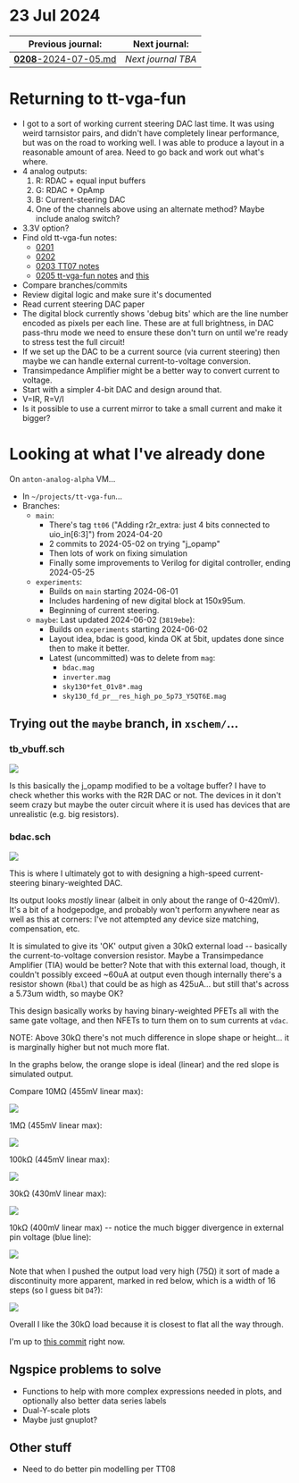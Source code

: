 # 23 Jul 2024

| Previous journal: | Next journal: |
|-|-|
| [**0208**-2024-07-05.md](./0208-2024-07-05.md) | *Next journal TBA* |

# Returning to tt-vga-fun

*   I got to a sort of working current steering DAC last time. It was using weird tarnsistor pairs, and didn't have completely linear performance, but was on the road to working well. I was able to produce a layout in a reasonable amount of area. Need to go back and work out what's where.
*   4 analog outputs:
    1.  R: RDAC + equal input buffers
    2.  G: RDAC + OpAmp
    3.  B: Current-steering DAC
    4.  One of the channels above using an alternate method? Maybe include analog switch?
*   3.3V option?
*   Find old tt-vga-fun notes:
    *   [0201](./0201-2024-05-11.md)
    *   [0202](./0202-2024-05-15.md)
    *   [0203 TT07 notes](./0203-2024-05-20.md#overall-tt07-submission-plan)
    *   [0205 tt-vga-fun notes](./0205-2024-05-30.md#tt-vga-fun-stuff) and [this](./0205-2024-05-30.md#tt-vga-fun-didnt-make-it-in-to-tt07)
*   Compare branches/commits
*   Review digital logic and make sure it's documented
*   Read current steering DAC paper
*   The digital block currently shows 'debug bits' which are the line number encoded as pixels per each line. These are at full brightness, in DAC pass-thru mode we need to ensure these don't turn on until we're ready to stress test the full circuit!
*   If we set up the DAC to be a current source (via current steering) then maybe we can handle external current-to-voltage conversion.
*   Transimpedance Amplifier might be a better way to convert current to voltage.
*   Start with a simpler 4-bit DAC and design around that.
*   V=IR, R=V/I
*   Is it possible to use a current mirror to take a small current and make it bigger?


# Looking at what I've already done

On `anton-analog-alpha` VM...

*   In `~/projects/tt-vga-fun`...
*   Branches:
    *   `main`:
        *   There's tag `tt06` ("Adding r2r_extra: just 4 bits connected to uio_in[6:3]") from 2024-04-20
        *   2 commits to 2024-05-02 on trying "j_opamp"
        *   Then lots of work on fixing simulation
        *   Finally some improvements to Verilog for digital controller, ending 2024-05-25
    *   `experiments`:
        *   Builds on `main` starting 2024-06-01
        *   Includes hardening of new digital block at 150x95um.
        *   Beginning of current steering.
    *   `maybe`: Last updated 2024-06-02 (`3819ebe`):
        *   Builds on `experiments` starting 2024-06-02
        *   Layout idea, bdac is good, kinda OK at 5bit, updates done since then to make it better. 
        *   Latest (uncommitted) was to delete from `mag`:
            *   `bdac.mag`
            *   `inverter.mag`
            *   `sky130*fet_01v8*.mag`
            *   `sky130_fd_pr__res_high_po_5p73_Y5QT6E.mag`

## Trying out the `maybe` branch, in `xschem/`...

### tb_vbuff.sch

![](./i/0209-tb_vbuff.png)

Is this basically the j_opamp modified to be a voltage buffer? I have to check whether this works with the R2R DAC or not. The devices in it don't seem crazy but maybe the outer circuit where it is used has devices that are unrealistic (e.g. big resistors).


### bdac.sch

![](./i/0209-bdac.png)

This is where I ultimately got to with designing a high-speed current-steering binary-weighted DAC.

Its output looks *mostly* linear (albeit in only about the range of 0-420mV). It's a bit of a hodgepodge, and probably won't perform anywhere near as well as this at corners: I've not attempted any device size matching, compensation, etc.

It is simulated to give its 'OK' output given a 30k&ohm; external load -- basically the current-to-voltage conversion resistor. Maybe a Transimpedance Amplifier (TIA) would be better? Note that with this external load, though, it couldn't possibly exceed ~60uA at output even though internally there's a resistor shown (`Rbal`) that could be as high as 425uA... but still that's across a 5.73um width, so maybe OK?

This design basically works by having binary-weighted PFETs all with the same gate voltage, and then NFETs to turn them on to sum currents at `vdac`.

NOTE: Above 30k&ohm; there's not much difference in slope shape or height... it is marginally higher but not much more flat.

In the graphs below, the orange slope is ideal (linear) and the red slope is simulated output.

Compare 10M&ohm; (455mV linear max):

![](i/0209-slope-10M.png)

1M&ohm; (455mV linear max):

![](i/0209-slope-1M.png)

100k&ohm; (445mV linear max):

![](i/0209-slope-100k.png)

30k&ohm; (430mV linear max):

![](i/0209-slope-30k.png)

10k&ohm; (400mV linear max) -- notice the much bigger divergence in external pin voltage (blue line):

![](i/0209-slope-10k.png)

Note that when I pushed the output load very high (75&ohm;) it sort of made a discontinuity more apparent, marked in red below, which is a width of 16 steps (so I guess bit `D4`?):

![](i/0209-D4-error.png)

Overall I like the 30k&ohm; load because it is closest to flat all the way through.

I'm up to [this commit](https://github.com/algofoogle/tt-vga-fun/commit/5585b7b75e8b8540d1d00b222cb52158ea10bbf7) right now.



## Ngspice problems to solve

*   Functions to help with more complex expressions needed in plots, and optionally also better data series labels
*   Dual-Y-scale plots
*   Maybe just gnuplot?


## Other stuff

*   Need to do better pin modelling per TT08
